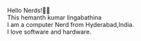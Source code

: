 Hello Nerds!👋🏻<br>
This hemanth kumar lingabathina<br>
I am a computer Nerd from Hyderabad,India.<br>
I love software and hardware.









